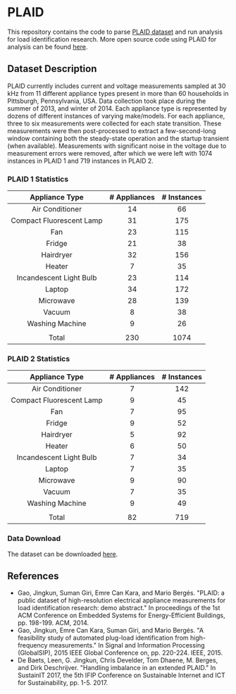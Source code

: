 # PLAID
This repository contains the code to parse [PLAID dataset](http://www.plaidplug.com) and run analysis for load identification research. More open source code using PLAID for analysis can be found [here](https://github.com/LeenDB/PLAID).

## Dataset Description
PLAID currently includes current and voltage measurements sampled at 30 kHz from 11 different appliance types present in more than 60 households in Pittsburgh, Pennsylvania, USA. Data collection took place during the summer of 2013, and winter of 2014. Each appliance type is represented by dozens of different instances of varying make/models. For each appliance, three to six measurements were collected for each state transition. These measurements were then post-processed to extract a few-second-long window containing both the steady-state operation and the startup transient (when available). Measurements with significant noise in the voltage due to measurement errors were removed, after which we were left with 1074 instances in PLAID 1 and 719 instances in PLAID 2.

### PLAID 1 Statistics
|           Appliance Type|	# Appliances	|# Instances|
|:----:|:----:|:----:|
|          Air Conditioner|	        14	|        66|
| Compact Fluorescent Lamp|	        31	|       175|
|                      Fan|	        23	|       115|
|                   Fridge|	        21	|        38|
|                Hairdryer|	        32	|       156|
|                   Heater|	         7	|        35|
|  Incandescent Light Bulb|	        23	|       114|
|                   Laptop|	        34	|       172|
|                Microwave|	        28	|       139|
|                   Vacuum|	         8	|        38|
|          Washing Machine|	         9	|        26|
|   |   |   |
|                    Total|	       230	|      1074|

### PLAID 2 Statistics
|           Appliance Type|	# Appliances	|# Instances|
|:----:|:----:|:----:|
|          Air Conditioner|	         7	|       142|
| Compact Fluorescent Lamp|	         9	|        45|
|                      Fan|	         7	|        95|
|                   Fridge|	         9	|        52|
|                Hairdryer|	         5	|        92|
|                   Heater|	         6	|        50|
|  Incandescent Light Bulb|	         7	|        34|
|                   Laptop|	         7	|        35|
|                Microwave|	         9	|        90|
|                   Vacuum|	         7	|        35|
|          Washing Machine|	         9	|        49|
|   |   |   |
|                    Total|	        82	|       719|


### Data Download

The dataset can be downloaded [here](http://plaidplug.com/static/dataset/Plaid.tar.gz).

## References

- Gao, Jingkun, Suman Giri, Emre Can Kara, and Mario Bergés. "PLAID: a public dataset of high-resolution electrical appliance measurements for load identification research: demo abstract." In proceedings of the 1st ACM Conference on Embedded Systems for Energy-Efficient Buildings, pp. 198-199. ACM, 2014.
- Gao, Jingkun, Emre Can Kara, Suman Giri, and Mario Bergés. "A feasibility study of automated plug-load identification from high-frequency measurements." In Signal and Information Processing (GlobalSIP), 2015 IEEE Global Conference on, pp. 220-224. IEEE, 2015.
- De Baets, Leen, G. Jingkun, Chris Develder, Tom Dhaene, M. Berges, and Dirk Deschrijver. "Handling imbalance in an extended PLAID." In SustainIT 2017, the 5th IFIP Conference on Sustainable Internet and ICT for Sustainability, pp. 1-5. 2017.
